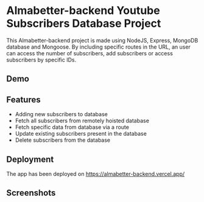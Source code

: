 
# Almabetter-backend Youtube Subscribers Database Project

This Almabetter-backend project is made using NodeJS, Express, MongoDB  database and Mongoose.
By including specific routes in the URL, an user can access the number of subscribers, add subscribers or access subscribers by specific IDs.

## Demo


## Features

- Adding new subscribers to database
- Fetch all subscribers from remotely hoisted database
- Fetch specific data from database via a route
- Update existing subscribers present in the database
- Delete subscribers from the database 

## Deployment

The app has been deployed on https://almabetter-backend.vercel.app/



## Screenshots

